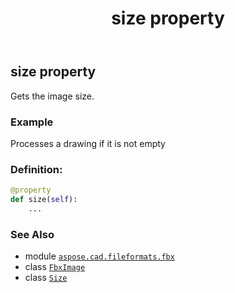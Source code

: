 ﻿---
title: size property
second_title: Aspose.CAD for Python via .NET API References
description: 
type: docs
weight: 210
url: /python-net/aspose.cad.fileformats.fbx/fbximage/size/
is_root: false
---

## size property


Gets the image size.

### Example 


Processes a drawing if it is not empty
### Definition:
```python
@property
def size(self):
    ...
```

### See Also
* module [`aspose.cad.fileformats.fbx`](../../)
* class [`FbxImage`](/cad/python-net/aspose.cad.fileformats.fbx/fbximage)
* class [`Size`](/cad/python-net/aspose.cad/size)

